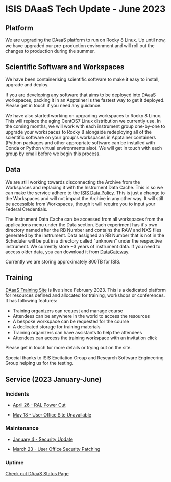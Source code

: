 # ISIS DAaaS Tech Update - June 2023

## Platform
We are upgrading the DAaaS platform to run on Rocky 8 Linux. Up until now, we have upgraded our pre-production environment and will roll out the changes to production during the summer.

## Scientific Software and Workspaces
We have been containerising scientific software to make it easy to install, upgrade and deploy. 

If you are developing any software that aims to be deployed into DAaaS workspaces, packing it in an Apptainer is the fastest way to get it deployed. Please get in touch if you need any guidance.

We have also started working on upgrading workspaces to Rocky 8 Linux. This will replace the aging CentOS7 Linux distribution we currently use. In the coming months, we will work with each instrument group one-by-one to upgrade your workspaces to Rocky 8 alongside redeploying all of the scientific software on your group's workspaces in Apptainer containers (Python packages and other appropriate software can be installed with Conda or Python virtual environments also). We will get in touch with each group by email before we begin this process.

## Data

We are still working towards disconnecting the Archive from the Workspaces and replacing it with the Instrument Data Cache. This is so we can make the service adhere to the [ISIS Data Policy](https://www.isis.stfc.ac.uk/Pages/Data-Policy.aspx). This is just a change to the Workspaces and will not impact the Archive in any other way. It will still be accessible from Workspaces, though it will require you to input your Federal Credentials.

The Instrument Data Cache can be accessed from all workspaces from the applications menu under the Data section. Each experiment has it's own directory named after the RB Number and contains the RAW and NXS files generated by the instrument. Data assigned an RB Number that is not in the Scheduler will be put in a directory called "unknown" under the respective instrument. We currently store ~3 years of instrument data. If you need to access older data, you can download it from [DataGateway](https://data.isis.stfc.ac.uk/). 

Currently we are storing approximately 800TB for ISIS.


## Training

[DAaaS Training Site](https://training.analysis.stfc.ac.uk/) is live since February 2023. This is a dedicated platform for resources defined and allocated for training, workshops or conferences. It has following features:

- Training organizers can request and manage course
- Attendees can be anywhere in the world to access the resources
- A bespoke workspace can be requested for the course
- A dedicated storage for training materials
- Training organizers can have assistants to help the attendees
- Attendees can access the training workspace with an invitation click

Please get in touch for more details or trying out on the site.

Special thanks to ISIS Excitation Group and Research Software Engineering Group helping us for the testing.

## Service (2023 January-June)

### Incidents

- [April 26 - RAL Power Cut](https://daaas.statuspage.io/incidents/zfmjygvgv7pt)

- [May 18 - User Office Site Unavailable](https://daaas.statuspage.io/incidents/l6td526zkx1d)

### Maintenance

- [January 4 - Security Update](https://daaas.statuspage.io/incidents/pcb6f1bpszv6)

- [March 23 - User Office Security Patching](https://daaas.statuspage.io/incidents/97yrj52wnhkq)

### Uptime
[Check out DAaaS Status Page ](https://daaas.statuspage.io/uptime/wx9ylxz0swdh?page=1)



